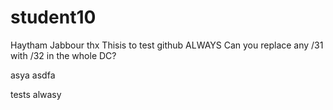 # student10
Haytham Jabbour
thx
Thisis to test github
ALWAYS
Can you replace any /31 with /32 in the whole DC?

asya
asdfa

tests alwasy
